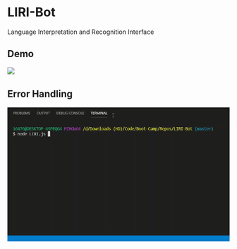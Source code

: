 # LIRI-Bot
Language Interpretation and Recognition Interface

## Demo

<img src="./demo.gif">


## Error Handling

<img src="./error handling2.gif">

